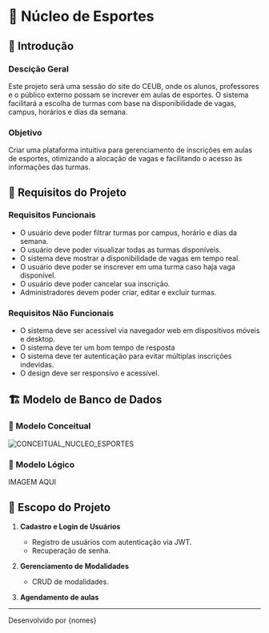 # 🏀 Núcleo de Esportes

## 📌 Introdução

### Descição Geral

Este projeto será uma sessão do site do CEUB, onde os alunos, professores e o público externo possam se increver em aulas de esportes. O sistema facilitará a escolha de turmas com base na disponibilidade de vagas, campus, horários e dias da semana.

### Objetivo

Criar uma plataforma intuitiva para gerenciamento de inscrições em aulas de esportes, otimizando a alocação de vagas e facilitando o acesso às informações das turmas.

## 📌 Requisitos do Projeto

### Requisitos Funcionais

- O usuário deve poder filtrar turmas por campus, horário e dias da semana.
- O usuário deve poder visualizar todas as turmas disponíveis.
- O sistema deve mostrar a disponibilidade de vagas em tempo real.
- O usuário deve poder se inscrever em uma turma caso haja vaga disponível.
- O usuário deve poder cancelar sua inscrição.
- Administradores devem poder criar, editar e excluir turmas.

### Requisitos Não Funcionais

- O sistema deve ser acessível via navegador web em dispositivos móveis e desktop.
- O sistema deve ter um bom tempo de resposta
- O sistema deve ter autenticação para evitar múltiplas inscrições indevidas.
- O design deve ser responsivo e acessível.

## 🏗️ Modelo de Banco de Dados

### 📌 Modelo Conceitual

![CONCEITUAL_NUCLEO_ESPORTES](https://github.com/user-attachments/assets/53f4a003-32ec-4a85-b051-1e52a8b1f0fd)


### 📌 Modelo Lógico

IMAGEM AQUI

## 📌 Escopo do Projeto

1. **Cadastro e Login de Usuários**  
   - Registro de usuários com autenticação via JWT.
   - Recuperação de senha.

2. **Gerenciamento de Modalidades**  
   - CRUD de modalidades.

3. **Agendamento de aulas**  
  


---

Desenvolvido por {nomes}
